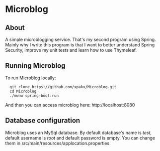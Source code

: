 # Microblog

## About
A simple microblogging service. That's my second program using Spring. Mainly why I write this program is that I want to better understand Spring Security, improve my unit tests and learn how to use Thymeleaf.

## Running Microblog

To run Microblog locally: 

```
  git clone https://github.com/xpakx/Microblog.git
  cd Microblog
  ./mwnw spring-boot:run
```

And then you can access microblog here: http://localhost:8080

## Database configuration

Microblog uses an MySql database. By default database's name is _test_, default username is _root_ and default password is empty. You can change them in src/main/resources/applocation.properties


